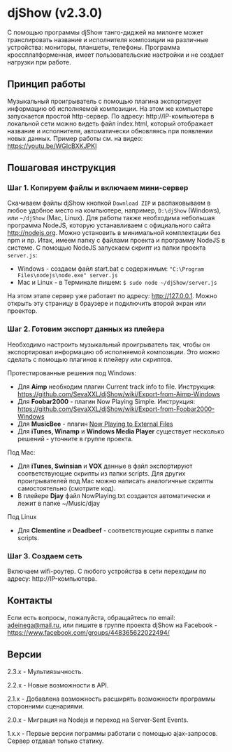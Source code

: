 # djShow (v2.3.0)

С помощью программы djShow танго-диджей на милонге может транслировать название и исполнителя композиции на различные устройства: мониторы, планшеты, телефоны. Программа кроссплатформенная, имеет пользовательские настройки и не создает нагрузки при работе.


## Принцип работы

Музыкальный проигрыватель с помощью плагина экспортирует информацию об исполняемой композиции. На этом же компьютере запускается простой http-сервер. По адресу: http://IP-компьютера в локальной сети можно видеть файл index.html, который отображает название и исполнителя, автоматически обновляясь при появлении новых данных. Пример работы см. на видео: https://youtu.be/WGIcBXKJPKI


## Пошаговая инструкция

### Шаг 1. Копируем файлы и включаем мини-сервер

Скачиваем файлы djShow кнопкой `Download ZIP` и распаковываем в любое удобное место на компьютере, например, `D:\djShow` (Windows), или `~/djShow` (Mac, Linux). Для работы также необходима небольшая программа NodeJS, которую устанавливаем с официального сайта http://nodejs.org. Можно установить в минимальной комплектации без npm и пр. Итак, имеем папку с файлами проекта и программу NodeJS в системе. С помощью NodeJS запускаем скрипт из папки проекта `server.js`:
- Windows - создаем файл start.bat с содержимым: `"C:\Program Files\nodejs\node.exe" server.js`
- Mac и Linux - в Терминале пишем: `$ sudo node ~/djShow/server.js`

На этом этапе сервер уже работает по адресу: http://127.0.0.1. Можно открыть эту страницу в браузере и подключить второй экран или проектор.

### Шаг 2. Готовим экспорт данных из плейера

Необходимо настроить музыкальный проигрыватель так, чтобы он экспортировал информацию об исполняемой композиции. Это можно сделать с помощью плагинов к плейеру или скриптов.

Протестированные решения под Windows:
- Для **Aimp** необходим плагин Current track info to file. Инструкция: https://github.com/SevaXXL/djShow/wiki/Export-from-Aimp-Windows
- Для **Foobar2000** - плагин Now Playing Simple. Инструкция: https://github.com/SevaXXL/djShow/wiki/Export-from-Foobar2000-Windows
- Для **MusicBee** - плагин [Now Playing to External Files](https://github.com/SevaXXL/djShow/wiki/Export-from-MusicBee-Windows)
- Для **iTunes, Winamp** и **Windows Media Player** существует несколько решений - уточните в группе проекта.

Под Mac:
- Для **iTunes, Swinsian** и **VOX** данные в файл экспортируют соответствующие скрипты из папки scripts. Для других проигрывателей под Mac можно написать аналогичные скрипты самостоятельно (смотрите код).
- В плейере **Djay** файл NowPlaying.txt создается автоматически и лежит в папке ~/Music/djay

Под Linux
- Для **Clementine** и **Deadbeef** - соответствующие скрипты в папке scripts.

### Шаг 3. Создаем сеть

Включаем wifi-роутер. С любого устройства в сети переходим по адресу: http://IP-компьютера.


## Контакты

Если есть вопросы, пожалуйста, обращайтесь по email: adeinega@mail.ru, или пишите в группе проекта djShow на Facebook - https://www.facebook.com/groups/448365622022494/


## Версии

2.3.x - Мультиязычность.

2.2.x - Новые возможности в API.

2.1.x - Добавлена возможность расширять возможности программы сторонними сценариями.

2.0.x - Миграция на Nodejs и переход на Server-Sent Events.

1.x.x - Первые версии пограммы работали с помощью ajax-запросов. Сервер отдавал только статику.